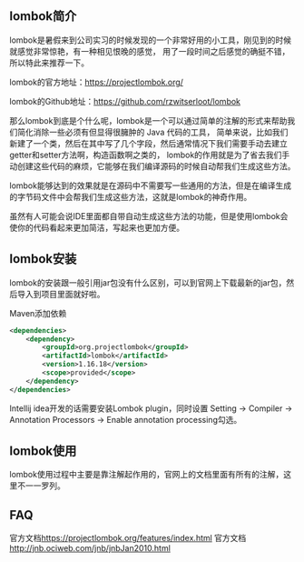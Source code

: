 ## lombok简介

lombok是暑假来到公司实习的时候发现的一个非常好用的小工具，刚见到的时候就感觉非常惊艳，有一种相见恨晚的感觉，
用了一段时间之后感觉的确挺不错，所以特此来推荐一下。

lombok的官方地址：<https://projectlombok.org/>

lombok的Github地址：<https://github.com/rzwitserloot/lombok>

那么lombok到底是个什么呢，lombok是一个可以通过简单的注解的形式来帮助我们简化消除一些必须有但显得很臃肿的 Java 代码的工具，
简单来说，比如我们新建了一个类，然后在其中写了几个字段，然后通常情况下我们需要手动去建立getter和setter方法啊，构造函数啊之类的，
lombok的作用就是为了省去我们手动创建这些代码的麻烦，它能够在我们编译源码的时候自动帮我们生成这些方法。

lombok能够达到的效果就是在源码中不需要写一些通用的方法，但是在编译生成的字节码文件中会帮我们生成这些方法，这就是lombok的神奇作用。

虽然有人可能会说IDE里面都自带自动生成这些方法的功能，但是使用lombok会使你的代码看起来更加简洁，写起来也更加方便。

## lombok安装

lombok的安装跟一般引用jar包没有什么区别，可以到官网上下载最新的jar包，然后导入到项目里面就好啦。

Maven添加依赖
```xml
<dependencies>
    <dependency>
        <groupId>org.projectlombok</groupId>
        <artifactId>lombok</artifactId>
        <version>1.16.18</version>
        <scope>provided</scope>
    </dependency>
</dependencies>
```

Intellij idea开发的话需要安装Lombok plugin，同时设置 Setting -> Compiler -> Annotation Processors -> Enable annotation processing勾选。

## lombok使用

lombok使用过程中主要是靠注解起作用的，官网上的文档里面有所有的注解，这里不一一罗列。

## FAQ
官方文档<https://projectlombok.org/features/index.html>
官方文档<http://jnb.ociweb.com/jnb/jnbJan2010.html>